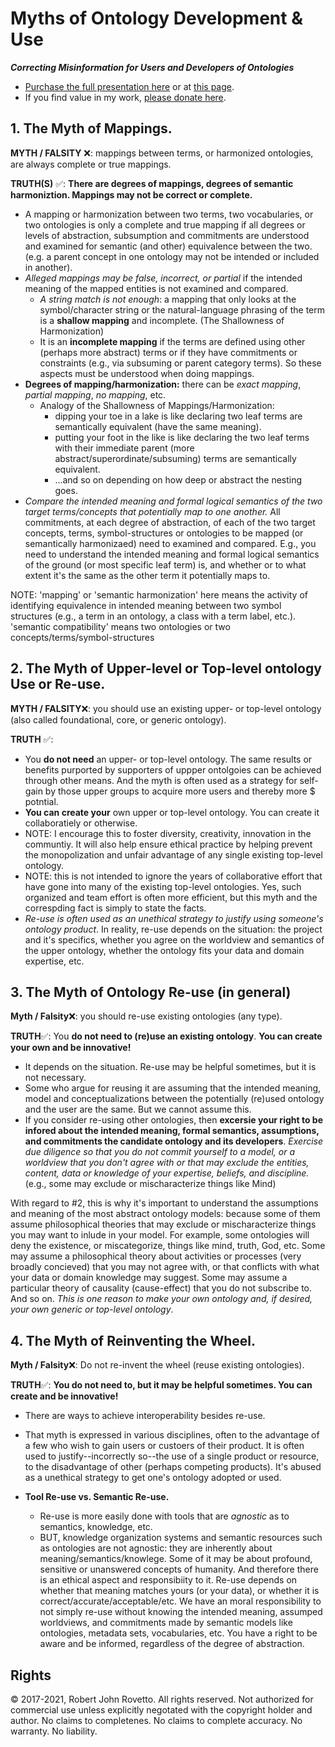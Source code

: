 # Myths of Ontology Development & Use
**_Correcting Misinformation for Users and Developers of Ontologies_**
* [Purchase the full presentation here](http://my.setmore.com/bookingpage/f18db686-98bb-41dd-9097-35218b2a1091/services/s6308856db204f932337618af86352c19c3c0f8de) or at [this page](https://goget.fund/2IjdMNU).
* If you find value in my work, [please donate here](https://tinyurl.com/yyoo6z96).

## 1. The Myth of Mappings. 

**MYTH / FALSITY** :x:: mappings between terms, or harmonized ontologies, are always complete or true mappings.   

**TRUTH(S)** :white_check_mark:: **There are degrees of mappings, degrees of semantic harmoniztion. Mappings may not be correct or complete.**
- A mapping or harmonization between two terms, two vocabularies, or two ontologies is only a complete and true mapping if all degrees or levels of abstraction, subsumption and commitments are understood and examined for semantic (and other) equivalence between the two. (e.g. a parent concept in one ontology may not be intended or included in another).
- *Alleged mappings may be false, incorrect, or partial* if the intended meaning of the mapped entities is not examined and compared. 
  - _A string match is not enough_: a mapping that only looks at the symbol/character string or the natural-language phrasing of the term is a **shallow mapping** and incomplete. (The Shallowness of Harmonization)
  - It is an **incomplete mapping** if the terms are defined using other (perhaps more abstract) terms or if they have commitments or constraints (e.g., via subsuming or parent category terms). So these aspects must be understood when doing mappings. 
- **Degrees of mapping/harmonization:** there can be _exact mapping_, _partial mapping_, _no mapping_, etc.
  - Analogy of the Shallowness of Mappings/Harmonization: 
    - dipping your toe in a lake is like declaring two leaf terms are semantically equivalent (have the same meaning).
    - putting your foot in the like is like declaring the two leaf terms with their immediate parent (more abstract/superordinate/subsuming) terms are semantically equivalent.
    - ...and so on depending on how deep or abstract the nesting goes. 
- *Compare the intended meaning and formal logical semantics of the two target terms/concepts that potentially map to one another.* 
All commitments, at each degree of abstraction, of each of the two target concepts, terms, symbol-structures or ontologies to be mapped (or semantically harmonizaed) need to examined and compared. E.g., you need to understand the intended meaning and formal logical semantics of the ground (or most specific leaf term) is, and whether or to what extent it's the same as the other term it potentially maps to.  

NOTE: 'mapping' or 'semantic harmonization' here means the activity of identifying equivalence in intended meaning between two symbol structures (e.g., a term in an ontology, a class with a term label, etc.). 'semantic compatibility' means two ontologies or two concepts/terms/symbol-structures 

## 2. The Myth of Upper-level or Top-level ontology Use or Re-use.
**MYTH / FALSITY**:x:: you should use an existing upper- or top-level ontology (also called foundational, core, or generic ontology).

**TRUTH** :white_check_mark:: 
- You **do not need** an upper- or top-level ontology. The same results or benefits purported by supporters of uppper ontolgoies can be achieved through other means. And the myth is often used as a strategy for self-gain by those upper groups to acquire more users and thereby more $ potntial. 
- **You can create your** own upper or top-level ontology. You can create it collaboratiely or otherwise. 
-   NOTE: I encourage this to foster diversity, creativity, innovation in the communtiy. It will also help ensure ethical practice by helping prevent the monopolization and unfair advantage of any single existing top-level ontology.
-   NOTE: this is not intended to ignore the years of collaborative effort that have gone into many of the existing top-level ontologies. Yes, such organized and team effort is often more efficient, but this myth and the correspding fact is simply to state the facts.  
- _Re-use is often used as an unethical strategy to justify using someone's ontology product_. In reality, re-use depends on the situation: the project and it's specifics, whether you agree on the worldview and semantics of the upper ontology, whether the ontology fits your data and domain expertise, etc.  

## 3. The Myth of Ontology Re-use (in general)
**Myth / Falsity**:x:: you should re-use existing ontologies (any type).

**TRUTH**:white_check_mark:: You **do not need to (re)use an existing ontology**. **You can create your own and be innovative!** 
- It depends on the situation. Re-use may be helpful sometimes, but it is not necessary.
- Some who argue for reusing it are assuming that the intended meaning, model and conceptualizations between the potentially (re)used ontology and the user are the same. But we cannot assume this.   
- If you consider re-using other ontologies, then **excersie your right to be infored about the intended meaning, formal semantics, assumptions, and commitments the candidate ontology and its developers**. _Exercise due diligence so that you do not commit yourself to a model, or a worldview that you don't agree with or that may exclude the entities, content, data or knowledge of your expertise, beliefs, and discipline._ (e.g., some may exclude or mischaracterize things like Mind)

With regard to #2, this is why it's important to understand the assumptions and meaning of the most abstract ontology models: because some of them assume philosophical theories that may exclude or mischaracterize things you may want to inlude in your model. For example, some ontologies will deny the existence, or miscategorize, things like mind, truth, God, etc. Some may assume a philosophical theory about activities or processes (very broadly concieved) that you may not agree with, or that conflicts with what your data or domain knowledge may suggest. Some may assume a particular theory of causality (cause-effect) that you do not subscribe to. And so on. *This is one reason to make your own ontology and, if desired, your own generic or top-level ontology*.

## 4. The Myth of Reinventing the Wheel.

**Myth / Falsity**:x:: Do not re-invent the wheel (reuse existing ontologies).

**TRUTH**:white_check_mark:: **You do not need to, but it may be helpful sometimes. You can create and be innovative!**
- There are ways to achieve interoperability besides re-use.
- That myth is expressed in various disciplines, often to the advantage of a few who wish to gain users or custoers of their product. It is often used to justify--incorrectly so--the use of a single product or resource, to the disadvantage of other (perhaps competing products). It's abused as a unethical strategy to get one's ontology adopted or used. 

- **Tool Re-use vs. Semantic Re-use.**  
  - Re-use is more easily done with tools that are _agnostic_ as to semantics, knowledge, etc. 
  - BUT, knowledge organization systems and semantic resources such as ontologies are not agnostic: they are inherently about meaning/semantics/knowlege. Some of it may be about profound, sensitive or unanswered concepts of humanity. And therefore there is an ethical aspect and responsibiity to it. Re-use depends on whether that meaning matches yours (or your data), or whether it is correct/accurate/acceptable/etc.  We have an moral responsibility to not simply re-use without knowing the intended meaning, assumped worldviews, and commitments made by semantic models like ontologies, metadata sets, vocabularies, etc. You have a right to be aware and be informed, regardless of the degree of abstraction.

## Rights

© 2017-2021, Robert John Rovetto. All rights reserved. 
Not authorized for commercial use unless explicitly negotated with the copyright holder and author. 
No claims to completenes. No claims to complete accuracy. No warranty. No liability. 
